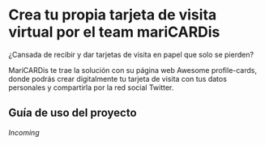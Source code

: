 # Crea tu propia tarjeta de visita virtual por el team mariCARDis 

¿Cansada de recibir y dar tarjetas de visita en papel que solo se pierden?

MariCARDis te trae la solución con su página web Awesome profile-cards, donde podrás crear digitalmente tu tarjeta de visita con tus datos personales y compartirla por la red social Twitter.

## Guía de uso del proyecto
 *Incoming*

